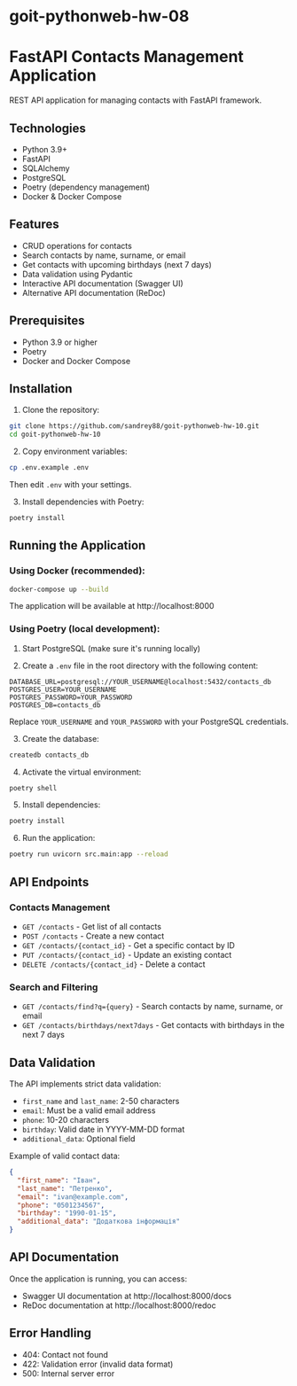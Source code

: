 # goit-pythonweb-hw-08

# FastAPI Contacts Management Application

REST API application for managing contacts with FastAPI framework.

## Technologies

- Python 3.9+
- FastAPI
- SQLAlchemy
- PostgreSQL
- Poetry (dependency management)
- Docker & Docker Compose

## Features

- CRUD operations for contacts
- Search contacts by name, surname, or email
- Get contacts with upcoming birthdays (next 7 days)
- Data validation using Pydantic
- Interactive API documentation (Swagger UI)
- Alternative API documentation (ReDoc)

## Prerequisites

- Python 3.9 or higher
- Poetry
- Docker and Docker Compose

## Installation

1. Clone the repository:

```bash
git clone https://github.com/sandrey88/goit-pythonweb-hw-10.git
cd goit-pythonweb-hw-10
```

2. Copy environment variables:

```bash
cp .env.example .env
```

Then edit `.env` with your settings.

3. Install dependencies with Poetry:

```bash
poetry install
```

## Running the Application

### Using Docker (recommended):

```bash
docker-compose up --build
```

The application will be available at http://localhost:8000

### Using Poetry (local development):

1. Start PostgreSQL (make sure it's running locally)

2. Create a `.env` file in the root directory with the following content:
```env
DATABASE_URL=postgresql://YOUR_USERNAME@localhost:5432/contacts_db
POSTGRES_USER=YOUR_USERNAME
POSTGRES_PASSWORD=YOUR_PASSWORD
POSTGRES_DB=contacts_db
```
Replace `YOUR_USERNAME` and `YOUR_PASSWORD` with your PostgreSQL credentials.

3. Create the database:
```bash
createdb contacts_db
```

4. Activate the virtual environment:
```bash
poetry shell
```

5. Install dependencies:
```bash
poetry install
```

6. Run the application:
```bash
poetry run uvicorn src.main:app --reload
```

## API Endpoints

### Contacts Management

- `GET /contacts` - Get list of all contacts
- `POST /contacts` - Create a new contact
- `GET /contacts/{contact_id}` - Get a specific contact by ID
- `PUT /contacts/{contact_id}` - Update an existing contact
- `DELETE /contacts/{contact_id}` - Delete a contact

### Search and Filtering

- `GET /contacts/find?q={query}` - Search contacts by name, surname, or email
- `GET /contacts/birthdays/next7days` - Get contacts with birthdays in the next 7 days

## Data Validation

The API implements strict data validation:

- `first_name` and `last_name`: 2-50 characters
- `email`: Must be a valid email address
- `phone`: 10-20 characters
- `birthday`: Valid date in YYYY-MM-DD format
- `additional_data`: Optional field

Example of valid contact data:

```json
{
  "first_name": "Іван",
  "last_name": "Петренко",
  "email": "ivan@example.com",
  "phone": "0501234567",
  "birthday": "1990-01-15",
  "additional_data": "Додаткова інформація"
}
```

## API Documentation

Once the application is running, you can access:

- Swagger UI documentation at http://localhost:8000/docs
- ReDoc documentation at http://localhost:8000/redoc

## Error Handling

- 404: Contact not found
- 422: Validation error (invalid data format)
- 500: Internal server error
